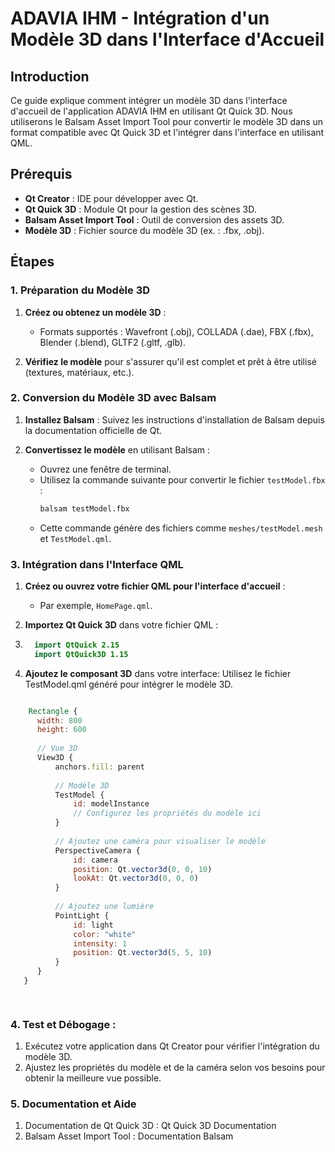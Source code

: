 # ADAVIA IHM - Intégration d'un Modèle 3D dans l'Interface d'Accueil

## Introduction

Ce guide explique comment intégrer un modèle 3D dans l'interface d'accueil de l'application ADAVIA IHM en utilisant Qt Quick 3D. Nous utiliserons le Balsam Asset Import Tool pour convertir le modèle 3D dans un format compatible avec Qt Quick 3D et l'intégrer dans l'interface en utilisant QML.

## Prérequis

- **Qt Creator** : IDE pour développer avec Qt.
- **Qt Quick 3D** : Module Qt pour la gestion des scènes 3D.
- **Balsam Asset Import Tool** : Outil de conversion des assets 3D.
- **Modèle 3D** : Fichier source du modèle 3D (ex. : .fbx, .obj).

## Étapes

### 1. Préparation du Modèle 3D

1. **Créez ou obtenez un modèle 3D** :
   - Formats supportés : Wavefront (.obj), COLLADA (.dae), FBX (.fbx), Blender (.blend), GLTF2 (.gltf, .glb).

2. **Vérifiez le modèle** pour s'assurer qu'il est complet et prêt à être utilisé (textures, matériaux, etc.).

### 2. Conversion du Modèle 3D avec Balsam

1. **Installez Balsam** :
   Suivez les instructions d'installation de Balsam depuis la documentation officielle de Qt.

2. **Convertissez le modèle** en utilisant Balsam :
   - Ouvrez une fenêtre de terminal.
   - Utilisez la commande suivante pour convertir le fichier `testModel.fbx` :
     ```bash
     balsam testModel.fbx
     ```
   - Cette commande génère des fichiers comme `meshes/testModel.mesh` et `TestModel.qml`.

### 3. Intégration dans l'Interface QML

1. **Créez ou ouvrez votre fichier QML pour l'interface d'accueil** :
   - Par exemple, `HomePage.qml`.

2. **Importez Qt Quick 3D** dans votre fichier QML :
3. 
   ```qml
     import QtQuick 2.15
     import QtQuick3D 1.15
   ```
3. **Ajoutez le composant 3D** dans votre interface:
Utilisez le fichier TestModel.qml généré pour intégrer le modèle 3D.

```qml

    Rectangle {
      width: 800
      height: 600
    
      // Vue 3D
      View3D {
          anchors.fill: parent
    
          // Modèle 3D
          TestModel {
              id: modelInstance
              // Configurez les propriétés du modèle ici
          }
    
          // Ajoutez une caméra pour visualiser le modèle
          PerspectiveCamera {
              id: camera
              position: Qt.vector3d(0, 0, 10)
              lookAt: Qt.vector3d(0, 0, 0)
          }
    
          // Ajoutez une lumière
          PointLight {
              id: light
              color: "white"
              intensity: 1
              position: Qt.vector3d(5, 5, 10)
          }
      }
   }

   
```

### 4. Test et Débogage :

1. Exécutez votre application dans Qt Creator pour vérifier l'intégration du modèle 3D.
2. Ajustez les propriétés du modèle et de la caméra selon vos besoins pour obtenir la meilleure vue possible.


### 5. Documentation et Aide
1. Documentation de Qt Quick 3D : Qt Quick 3D Documentation
2. Balsam Asset Import Tool : Documentation Balsam
